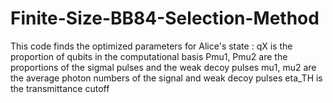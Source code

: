 # Finite-Size-BB84-Selection-Method

This code finds the optimized parameters for Alice's state :
qX is the proportion of qubits in the computational basis
Pmu1, Pmu2 are the proportions of the sigmal pulses and the weak decoy pulses
mu1, mu2 are the average photon numbers of the signal and weak decoy pulses
eta_TH is the transmittance cutoff
